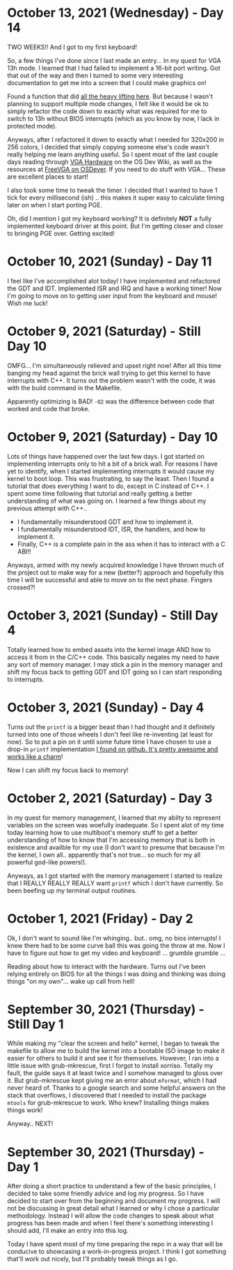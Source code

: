# October 13, 2021 (Wednesday) - Day 14
TWO WEEKS!! And I got to my first keyboard!

So, a few things I've done since I last made an entry... In my quest for VGA 13h mode. I learned that I had failed to implement a 16-bit port writing. Got that out of the way and then I turned to some very interesting documentation to get me into a screen that I could make graphics on!

Found a function that did [all the heavy lifting here](http://bos.asmhackers.net/docs/vga_without_bios/docs/mode%2013h%20without%20using%20bios.htm). But because I wasn't planning to support multiple mode changes, I felt like it would be ok to simply refactor the code down to exactly what was required for me to switch to 13h without BIOS interrupts (which as you know by now, I lack in protected mode).

Anyways, after I refactored it down to exactly what I needed for 320x200 in 256 colors, I decided that simply copying someone else's code wasn't really helping me learn anything useful. So I spent most of the last couple days reading through [VGA Hardware](https://wiki.osdev.org/VGA_Hardware) on the OS Dev Wiki, as well as the resources at [FreeVGA on OSDever](http://www.osdever.net/FreeVGA/vga/vga.htm). If you need to do stuff with VGA... These are excellent places to start!

I also took some time to tweak the timer. I decided that I wanted to have 1 tick for every millisecond (ish) .. this makes it super easy to calculate timing later on when I start porting PGE.

Oh, did I mention I got my keyboard working? It is definitely **NOT** a fully implemented keyboard driver at this point. But I'm getting closer and closer to bringing PGE over. Getting excited!




# October 10, 2021 (Sunday) - Day 11
I feel like I've accomplished alot today! I have implemented and refactored the GDT and IDT. Implemented ISR and IRQ and have a working timer! Now I'm going to move on to getting user input from the keyboard and mouse! Wish me luck!



# October 9, 2021 (Saturday) - Still Day 10
OMFG... I'm simultaneously relieved and upset right now! After all this time banging my head against the brick wall trying to get this kernel to have interrupts with C++. It turns out the problem wasn't with the code, it was with the build command in the Makefile.

Apparently optimizing is BAD! ``-O2`` was the difference between code that worked and code that broke.




# October 9, 2021 (Saturday) - Day 10
Lots of things have happened over the last few days. I got started on implementing interrupts only to hit a bit of a brick wall. For reasons I have yet to identify, when I started implementing interrupts it would cause my kernel to boot loop. This was frustrating, to say the least. Then I found a tutorial that does everything I want to do, except in C instead of C++. I spent some time following that tutorial and really getting a better understanding of what was going on. I learned a few things about my previous attempt with C++..

* I fundamentally misunderstood GDT and how to implement it.
* I fundamentally misunderstood IDT, ISR, the handlers, and how to implement it.
* Finally, C++ is a complete pain in the ass when it has to interact with a C ABI!!

Anyways, armed with my newly acquired knowledge I have thrown much of the project out to make way for a new (better?) approach and hopefully this time I will be successful and able to move on to the next phase. Fingers crossed?!



# October 3, 2021 (Sunday) - Still Day 4 
Totally learned how to embed assets into the kernel image AND how to access it from in the C/C++ code. This basically negates my need to have any sort of memory manager. I may stick a pin in the memory manager and shift my focus back to getting GDT and IDT going so I can start responding to interrupts. 



# October 3, 2021 (Sunday) - Day 4
Turns out the ``printf`` is a bigger beast than I had thought and it definitely turned into one of those wheels I don't feel like re-inventing (at least for now). So to put a pin on it until some future time I have chosen to use a drop-in ``printf`` implementation [I found on github. It's pretty awesome and works like a charm](https://github.com/mpaland/printf)!

Now I can shift my focus back to memory!



# October 2, 2021 (Saturday) - Day 3
In my quest for memory management, I learned that my abilty to represent variables on the screen was woefully inadequate. So I spent alot of my time today learning how to use multiboot's memory stuff to get a better understanding of how to know that I'm accessing memory that is both in existence and availble for my use (I don't want to presume that because I'm the kernel, I own all.. apparently that's not true... so much for my all powerful god-like powers!).

Anyways, as I got started with the memory management I started to realize that I REALLY REALLY REALLY want ``printf`` which I don't have currently. So been beefing up my terminal output routines.




# October 1, 2021 (Friday) - Day 2
Ok, I don't want to sound like I'm whinging.. but.. omg, no bios interrupts! I knew there had to be some curve ball this was going the throw at me. Now I have to figure out how to get my video and keyboard! ... grumble grumble ...

Reading about how to interact with the hardware. Turns out I've been relying entirely on BIOS for all the things I was doing and thinking was doing things "on my own"... wake up call from hell!




# September 30, 2021 (Thursday) - Still Day 1
While making my "clear the screen and hello" kernel, I began to tweak the makefile to allow me to build the kernel into a bootable ISO image to make it easier for others to build it and see it for themselves. However, I ran into a little issue with grub-mkrescue, first I forgot to install xorriso. Totally my fault, the guide says it at least twice and I somehow managed to gloss over it. But grub-mkrescue kept giving me an error about `mformat`, which I had never heard of. Thanks to a google search and some helpful answers on the stack that overflows, I discovered that I needed to install the package `mtools` for grub-mkrescue to work. Who knew? Installing things makes things work!

Anyway.. NEXT!


# September 30, 2021 (Thursday) - Day 1
After doing a short practice to understand a few of the basic principles, I decided to take some friendly advice and log my progress. So I have decided to start over from the beginning and document my progress. I will not be discussing in great detail what I learned or why I chose a particular methodology. Instead I will allow the code changes to speak about what progress has been made and when I feel there's something interesting I should add, I'll make an entry into this log.

Today I have spent most of my time preparing the repo in a way that will be conducive to showcasing a work-in-progress project. I think I got something that'll work out nicely, but I'll probably tweak things as I go.